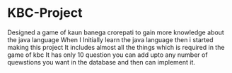 # KBC-Project

Designed a game of kaun banega crorepati to gain more knowledge about the java language When I Initially learn the java language then i started making this project It includes almost all the things which is required in the game of kbc It has only 10 question you can add upto any number of quewstions you want in the database and then can implement it.

